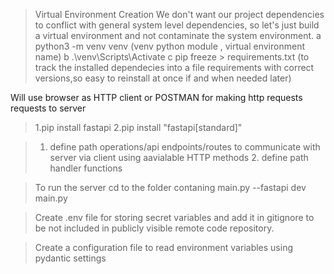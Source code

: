 > Virtual Environment Creation
> We don't want our project dependencies to conflict with general system level dependencies, so let's just build a virtual environment and not contaminate the system environment.
> a python3 -m venv venv (venv python module , virtual environment name)
> b .\venv\Scripts\Activate
> c pip freeze > requirements.txt (to track the installed dependecies into a file requirements with correct versions,so easy to reinstall at once if and when needed later)

Will use browser as HTTP client or POSTMAN for making http requests requests to server

> 1.pip install fastapi
> 2.pip install "fastapi[standard]"

> 1. define path operations/api endpoints/routes to communicate with server via client using aavialable HTTP methods 2. define path handler functions

> To run the server cd to the folder contaning main.py
> --fastapi dev main.py

> Create .env file for storing secret variables and add it in gitignore to be not included in publicly visible remote code repository.

> Create a configuration file to read environment variables using pydantic settings
